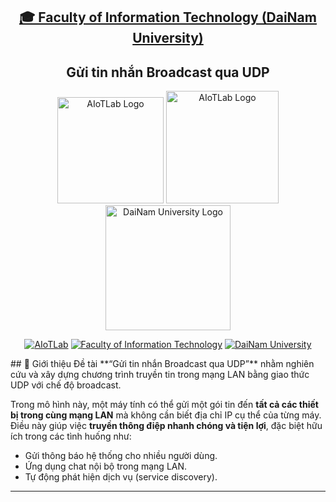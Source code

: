 <h2 align="center">
    <a href="https://dainam.edu.vn/vi/khoa-cong-nghe-thong-tin">
    🎓 Faculty of Information Technology (DaiNam University)
    </a>
</h2>
<h2 align="center">
   Gửi tin nhắn Broadcast qua UDP
</h2>
<div align="center">
    <p align="center">
        <img alt="AIoTLab Logo" width="170" src="https://github.com/user-attachments/assets/711a2cd8-7eb4-4dae-9d90-12c0a0a208a2" />
        <img alt="AIoTLab Logo" width="180" src="https://github.com/user-attachments/assets/dc2ef2b8-9a70-4cfa-9b4b-f6c2f25f1660" />
        <img alt="DaiNam University Logo" width="200" src="https://github.com/user-attachments/assets/77fe0fd1-2e55-4032-be3c-b1a705a1b574" />
    </p>

[![AIoTLab](https://img.shields.io/badge/AIoTLab-green?style=for-the-badge)](https://www.facebook.com/DNUAIoTLab)
[![Faculty of Information Technology](https://img.shields.io/badge/Faculty%20of%20Information%20Technology-blue?style=for-the-badge)](https://dainam.edu.vn/vi/khoa-cong-nghe-thong-tin)
[![DaiNam University](https://img.shields.io/badge/DaiNam%20University-orange?style=for-the-badge)](https://dainam.edu.vn)

</div>
## 📌 Giới thiệu
Đề tài **“Gửi tin nhắn Broadcast qua UDP”** nhằm nghiên cứu và xây dựng chương trình truyền tin trong mạng LAN bằng giao thức UDP với chế độ broadcast.  

Trong mô hình này, một máy tính có thể gửi một gói tin đến **tất cả các thiết bị trong cùng mạng LAN** mà không cần biết địa chỉ IP cụ thể của từng máy. Điều này giúp việc **truyền thông điệp nhanh chóng và tiện lợi**, đặc biệt hữu ích trong các tình huống như:  
- Gửi thông báo hệ thống cho nhiều người dùng.  
- Ứng dụng chat nội bộ trong mạng LAN.  
- Tự động phát hiện dịch vụ (service discovery).  

---
